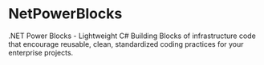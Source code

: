 NetPowerBlocks
==============

.NET Power Blocks - Lightweight C# Building Blocks of infrastructure code that encourage reusable, clean, standardized coding practices for your enterprise projects.
